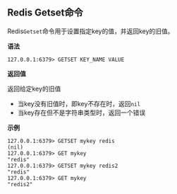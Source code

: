 ## Redis Getset命令

Redis`Getset`命令用于设置指定key的值，并返回key的旧值。

**语法**

```shell
127.0.0.1:6379> GETSET KEY_NAME VALUE
```

**返回值**

返回给定key的旧值

* 当key没有旧值时，即key不存在时，返回`nil`
* 当key存在但不是字符串类型时，返回一个错误

**示例**

```shell
127.0.0.1:6379> GETSET mykey redis
(nil)
127.0.0.1:6379> GET mykey
"redis"
127.0.0.1:6379> GETSET mykey redis2
"redis"
127.0.0.1:6379> GET mykey
"redis2"
```
